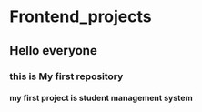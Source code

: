 # Frontend_projects
## Hello everyone 
### this is My first repository 
#### my first project is student management system ####
